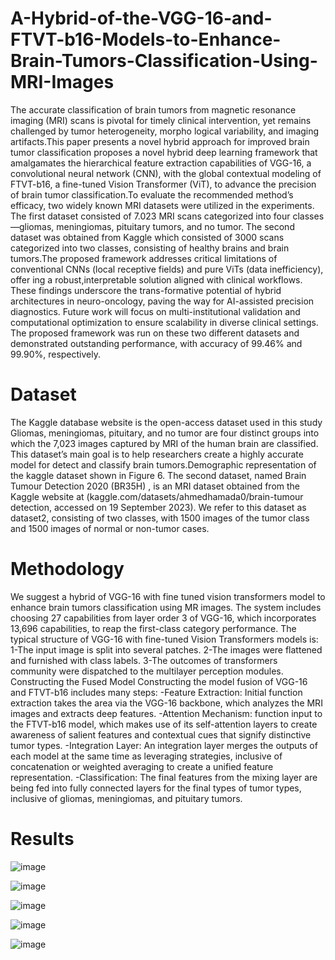 # A-Hybrid-of-the-VGG-16-and-FTVT-b16-Models-to-Enhance-Brain-Tumors-Classification-Using-MRI-Images
The accurate classification of brain tumors from magnetic resonance imaging (MRI) scans
 is pivotal for timely clinical intervention, yet remains challenged by tumor heterogeneity, morpho
logical variability, and imaging artifacts.This paper presents a novel hybrid approach for improved
 brain tumor classification proposes a novel hybrid deep learning framework that amalgamates the
 hierarchical feature extraction capabilities of VGG-16, a convolutional neural network (CNN), with
 the global contextual modeling of FTVT-b16, a fine-tuned Vision Transformer (ViT), to advance
 the precision of brain tumor classification.To evaluate the recommended method’s efficacy, two
 widely known MRI datasets were utilized in the experiments. The first dataset consisted of 7.023
 MRI scans categorized into four classes—gliomas, meningiomas, pituitary tumors, and no tumor.
 The second dataset was obtained from Kaggle which consisted of 3000 scans categorized into two
 classes, consisting of healthy brains and brain tumors.The proposed framework addresses critical
 limitations of conventional CNNs (local receptive fields) and pure ViTs (data inefficiency), offer
ing a robust,interpretable solution aligned with clinical workflows. These findings underscore the
 trans-formative potential of hybrid architectures in neuro-oncology, paving the way for AI-assisted
 precision diagnostics. Future work will focus on multi-institutional validation and computational
 optimization to ensure scalability in diverse clinical settings. The proposed framework was run on
 these two different datasets and demonstrated outstanding performance, with accuracy of 99.46% 
 and 99.90%, respectively.

# Dataset

  The Kaggle database website is the
 open-access dataset used in this study Gliomas, meningiomas, pituitary, and no tumor
 are four distinct groups into which the 7,023 images captured by MRI of the human brain
 are classified. This dataset’s main goal is to help researchers create a highly accurate model
 for detect and classify brain tumors.Demographic representation of the kaggle dataset
 shown in Figure 6.
 The second dataset, named Brain Tumour Detection 2020 (BR35H) , is an MRI dataset
 obtained from the Kaggle website at (kaggle.com/datasets/ahmedhamada0/brain-tumour
 detection, accessed on 19 September 2023). We refer to this dataset as dataset2, consisting of
 two classes, with 1500 images of the tumor class and 1500 images of normal or non-tumor
 cases.
 
# Methodology

 We suggest a hybrid of VGG-16 with fine tuned vision transformers model to enhance brain tumors classification using MR images. The system includes choosing 27 capabilities from layer order 3 of VGG-16, which incorporates 13,696 capabilities, to reap the first-class category performance. The typical structure of VGG-16 with fine-tuned Vision Transformers models is: 
1-The input image is split into several patches.
2-The images were flattened and furnished with class labels.
3-The outcomes of transformers community were dispatched to the multilayer perception modules. 
Constructing the Fused Model Constructing the model fusion of VGG-16 and FTVT-b16 includes many steps:
-Feature Extraction: Initial function extraction takes the area via the VGG-16 backbone, which analyzes the MRI images and extracts deep features.
-Attention Mechanism: function input to the FTVT-b16 model, which makes use of its self-attention layers to create awareness of salient features and contextual cues that signify distinctive tumor types.
-Integration Layer: An integration layer merges the outputs of each model at the same time as leveraging strategies, inclusive of concatenation or weighted averaging to create a unified feature representation.
-Classification: The final features from the mixing layer are being fed into fully connected layers for the final types of tumor types, inclusive of gliomas, meningiomas, and pituitary tumors.

# Results
![image](https://github.com/user-attachments/assets/73b190e5-a5d9-49cc-81e1-e5fe80d5dc65)

![image](https://github.com/user-attachments/assets/3b3a3c8a-8f62-401e-acbd-c0ad026ca80a)

![image](https://github.com/user-attachments/assets/782c3451-6a60-483b-af7e-ed6aee6f6bf1)

![image](https://github.com/user-attachments/assets/f175ffae-46bc-47a7-b042-e631a08d5870)

![image](https://github.com/user-attachments/assets/20e83ef4-5f15-46ae-9e58-41e76da58368)





